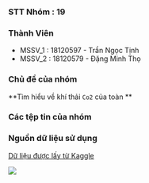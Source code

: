 ### STT Nhóm  : 19

### Thành Viên
- MSSV_1 : 18120597 - Trần Ngọc Tịnh
- MSSV_2 : 18120579 - Đặng Minh Thọ
### Chủ đề của nhóm

**Tìm hiểu về khí thải `Co2` của toàn **

### Các tệp tin của nhóm



### Nguồn dữ liệu sử dụng

[Dữ liệu được lấy từ Kaggle](https://www.kaggle.com/sansuthi/global-co2-emissions)


![](https://github.com/TranNgocTinh0810/FinalProject-P4DS/blob/master/img.jpg)
